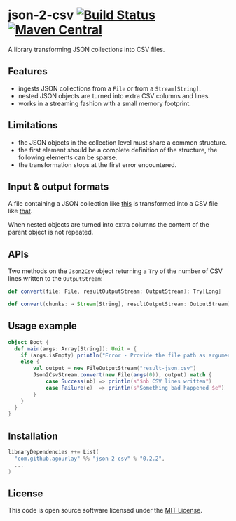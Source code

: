 json-2-csv [![Build Status](https://travis-ci.org/agourlay/json-2-csv.svg?branch=master)](https://travis-ci.org/agourlay/json-2-csv) [![Maven Central](https://maven-badges.herokuapp.com/maven-central/com.github.agourlay/json-2-csv_2.12/badge.svg)](https://maven-badges.herokuapp.com/maven-central/com.github.agourlay/json-2-csv_2.12)
=========

A library transforming JSON collections into CSV files.

## Features

- ingests JSON collections from a ```File``` or from a ```Stream[String]```.
- nested JSON objects are turned into extra CSV columns and lines.
- works in a streaming fashion with a small memory footprint.

## Limitations

- the JSON objects in the collection level must share a common structure.
- the first element should be a complete definition of the structure, the following elements can be sparse.
- the transformation stops at the first error encountered.

## Input & output formats

A file containing a JSON collection like [this](https://github.com/agourlay/json-2-csv/blob/master/src/test/resources/test.json) is transformed into a CSV file like [that](https://github.com/agourlay/json-2-csv-stream/blob/master/src/test/resources/test-json.csv).

When nested objects are turned into extra columns the content of the parent object is not repeated.

## APIs

Two methods on the ```Json2Csv``` object returning a ```Try``` of the number of CSV lines written to the ```OutputStream```:

```scala
def convert(file: File, resultOutputStream: OutputStream): Try[Long]

def convert(chunks: ⇒ Stream[String], resultOutputStream: OutputStream): Try[Long]
```

## Usage example

```scala
object Boot {
  def main(args: Array[String]): Unit = {
    if (args.isEmpty) println("Error - Provide the file path as argument ")
    else {
        val output = new FileOutputStream("result-json.csv")
        Json2CsvStream.convert(new File(args(0)), output) match {
        	case Success(nb) => println(s"$nb CSV lines written")
        	case Failure(e)  => println(s"Something bad happened $e")
  	    }
    }
  }
}
```

## Installation

``` scala
libraryDependencies ++= List(
  "com.github.agourlay" %% "json-2-csv" % "0.2.2",
  ...
)
```

## License

This code is open source software licensed under the [MIT License]("http://opensource.org/licenses/MIT").